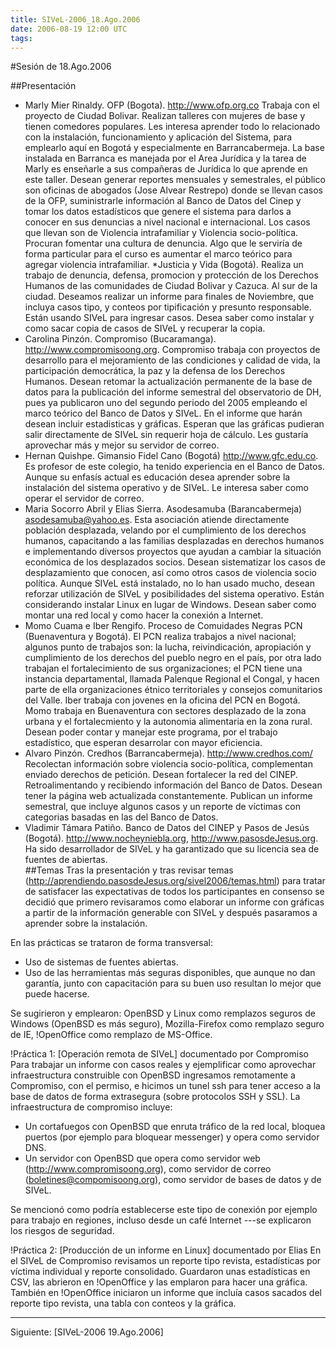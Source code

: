 ```yaml
---
title: SIVeL-2006_18.Ago.2006
date: 2006-08-19 12:00 UTC
tags:
---
```

#Sesión de 18.Ago.2006

##Presentación

* Marly Mier Rinaldy. OFP (Bogota). http://www.ofp.org.co Trabaja con el proyecto de Ciudad Bolivar. Realizan talleres con mujeres de base y tienen comedores populares. Les interesa aprender todo lo relacionado con la instalación, funcionamiento y aplicación del Sistema, para emplearlo aquí en Bogotá y especialmente en Barrancabermeja.  La base instalada en Barranca es manejada por el Area Jurídica y la tarea de Marly es enseñarle a sus compañeras de Jurídica lo que aprende en este taller.  Desean generar reportes mensuales y semestrales, el público son oficinas de abogados (Jose Alvear Restrepo) donde se llevan casos de la OFP, suministrarle información al Banco de Datos del Cinep y tomar los datos estadísticos que genere el sistema para darlos a conocer en sus denuncias a nivel nacional e internacional.  Los casos que llevan son de Violencia intrafamiliar y Violencia socio-política. Procuran fomentar una cultura de denuncia. Algo que le serviría de forma particular para el curso es aumentar el marco teórico para agregar violencia intrafamiliar.
*Justicia y Vida (Bogotá).  Realiza un trabajo de denuncia, defensa, promocion y protección de los Derechos Humanos de las comunidades de Ciudad Bolivar y Cazuca. Al sur de la ciudad. Deseamos realizar un informe para finales de Noviembre, que incluya casos tipo, y conteos por tipificación y presunto responsable.  Están usando SIVeL para ingresar casos. Desea saber como instalar y como sacar copia de casos de SIVeL y recuperar la copia.
* Carolina Pinzón. Compromiso (Bucaramanga). http://www.compromisoong.org.  Compromiso trabaja con proyectos de desarrollo para el mejoramiento de las condiciones y calidad de vida, la participación democrática, la paz y la defensa de los Derechos Humanos. Desean retomar la actualización permanente de la base de datos para la publicación del informe semestral del observatorio de DH, pues ya publicaron uno del segundo periodo del 2005 empleando el marco teórico del Banco de Datos y SIVeL.  En el informe que harán desean incluir estadisticas y gráficas.  Esperan que las gráficas pudieran salir directamente de SIVeL sin requerir hoja de cálculo. Les gustaría aprovechar más y mejor su servidor de correo. 
* Hernan Quishpe. Gimansio Fidel Cano (Bogotá) http://www.gfc.edu.co.  Es profesor de este colegio, ha tenido experiencia en el Banco de Datos. Aunque su enfasís actual es educación desea aprender sobre la instalación del sistema operativo y de SIVeL.  Le interesa saber como operar el servidor de correo.
* Maria Socorro Abril y Elias Sierra. Asodesamuba (Barancabermeja) asodesamuba@yahoo.es.  Esta asociación atiende directamente población desplazada, velando por el cumplimiento de los derechos humanos, capacitando a las familias desplazadas en derechos humanos e implementando diversos proyectos que ayudan a cambiar la situación económica de los desplazados socios. Desean  sistematizar los casos de desplazamiento que conocen, así como otros casos de violencia socio política.  Aunque SIVeL está instalado, no lo han usado mucho, desean reforzar utilización de SIVeL y posibilidades del sistema operativo. Están considerando instalar Linux en lugar de Windows.  Desean saber como montar una red local y como hacer la conexión a Internet. 
* Momo Cuama  e Iber Rengifo. Proceso de Comuidades Negras PCN (Buenaventura y Bogotá).  El PCN realiza trabajos a nivel nacional; algunos punto de trabajos son: la lucha, reivindicación, apropiación y cumplimiento de los derechos del pueblo negro en el país, por otra lado trabajan el fortalecimiento de sus organizaciones; el PCN tiene una instancia departamental, llamada Palenque Regional el Congal, y hacen parte de ella organizaciones étnico territoriales y consejos comunitarios del Valle. Iber trabaja con jovenes en la oficina del PCN en Bogotá. Momo trabaja en Buenaventura con sectores desplazado de la zona urbana y el fortalecmiento y la autonomia alimentaria en la zona rural. Desean poder contar y manejar este programa, por el trabajo estadístico, que esperan desarrolar con mayor eficiencia.
* Alvaro Pinzón. Credhos (Barrancabermeja). http://www.credhos.com/ Recolectan información sobre violencia socio-política, complementan enviado derechos de petición. Desean fortalecer la red del CINEP. Retroalimentando y recibiendo información del Banco de Datos. Desean tener la página web actualizada constantemente. Publican un informe semestral, que incluye algunos casos y un reporte de víctimas con categorias basadas en las del Banco de Datos.
* Vladimir Támara Patiño. Banco de Datos del CINEP y Pasos de Jesús (Bogotá). http://www.nocheyniebla.org, http://www.pasosdeJesus.org.  Ha sido desarrollador de SIVeL y ha garantizado que su licencia sea de fuentes de abiertas.  
##Temas
Tras la presentación y tras revisar temas (http://aprendiendo.pasosdeJesus.org/sivel2006/temas.html) para tratar de satisfacer las expectativas de todos
los participantes en consenso se decidió que primero revisaramos como
elaborar un informe con gráficas a partir de la información generable con
SIVeL y después pasaramos a aprender sobre la instalación.

En las prácticas se trataron de forma transversal:
* Uso de sistemas de fuentes abiertas.
* Uso de las herramientas más seguras disponibles, que aunque no dan garantía, junto con capacitación para su buen uso resultan lo mejor que puede hacerse.

Se sugirieron y emplearon: OpenBSD y Linux como remplazos seguros de
Windows (OpenBSD es más seguro), Mozilla-Firefox como remplazo seguro de IE, !OpenOffice como remplazo de MS-Office.

!Práctica 1: [Operación remota de SIVeL] documentado por Compromiso
Para trabajar un informe con casos reales y ejemplificar como aprovechar
infraestructura construible con OpenBSD ingresamos remotamente a Compromiso,
con el permiso, e hicimos un tunel ssh para tener acceso a
la base de datos de forma extrasegura (sobre protocolos SSH y SSL).  La
infraestructura de compromiso incluye:
* Un cortafuegos con OpenBSD que enruta tráfico de la red local, bloquea puertos (por ejemplo para bloquear messenger) y opera como servidor DNS.
* Un servidor con OpenBSD que opera como servidor web (http://www.compromisoong.org), como servidor de correo (boletines@compomisoong.org), como servidor de bases de datos y de SIVeL.

Se mencionó como podría establecerse este tipo de conexión por ejemplo para trabajo en regiones, incluso desde un café Internet ---se explicaron los riesgos de seguridad.

!Práctica 2: [Producción de un informe en Linux] documentado por Elias
En el SIVeL de Compromiso revisamos un reporte tipo revista, estadísticas
por víctima individual y reporte consolidado.   Guardaron unas estadísticas en CSV, las abrieron en !OpenOffice y las emplaron para hacer una gráfica.
También en !OpenOffice iniciaron un informe que incluía casos sacados del reporte tipo revista, una tabla con conteos y la gráfica.


-----
Siguiente: [SIVeL-2006 19.Ago.2006]
